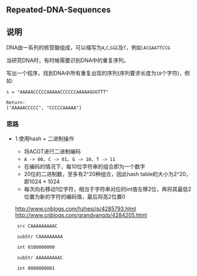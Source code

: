 ## Repeated-DNA-Sequences

## 说明
DNA由一系列的核苷酸组成，可以缩写为`A`,`C`,`G`以及`T`，例如:`ACGAATTCCG`

当研究DNA时，有时候需要识别DNA中的重复序列。

写出一个程序，找到DNA中所有重复出现的序列(序列要求长度为`10`个字符)，例如:

```
s = "AAAAACCCCCAAAAACCCCCCAAAAAGGGTTT"

Return:
["AAAAACCCCC", "CCCCCAAAAA"]
```

### 思路

* 1.使用hash + 二进制操作
	* 将ACGT进行二进制编码
	* `A -> 00`、`C -> 01`、`G -> 10`、`T -> 11`
	* 在编码的情况下，每10位字符串的组合即为一个数字
	* 20位的二进制数，至多有2^20种组合，因此hash table的大小为2^20，即1024 * 1024
	* 每次向右移动1位字符，相当于字符串对应的int值左移2位，再将其最低2位置为新的字符的编码值，最后将高2位置0
	
	http://www.cnblogs.com/hzhesi/p/4285793.html
	http://www.cnblogs.com/grandyang/p/4284205.html
	
```
	src CAAAAAAAAAC

	subStr CAAAAAAAAA
	
	int 0100000000

	subStr AAAAAAAAAC
	
	int 0000000001
```